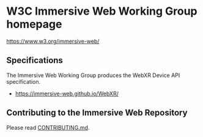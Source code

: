 # W3C Immersive Web Working Group homepage

https://www.w3.org/immersive-web/

## Specifications

The Immersive Web Working Group produces the WebXR Device API specification.

* https://immersive-web.github.io/WebXR/

## Contributing to the Immersive Web Repository

Please read [CONTRIBUTING.md](CONTRIBUTING.md).
